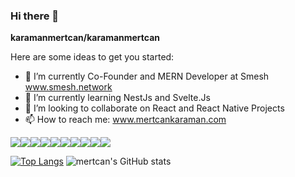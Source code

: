 ### Hi there 👋

**karamanmertcan/karamanmertcan**


Here are some ideas to get you started:

- 🔭 I’m currently Co-Founder and MERN Developer at Smesh www.smesh.network
- 🌱 I’m currently learning NestJs and Svelte.Js
- 👯 I’m looking to collaborate on React and React Native Projects
- 📫 How to reach me: www.mertcankaraman.com

<img src="https://img.icons8.com/office/40/000000/react.png"/><img src="https://img.icons8.com/color/48/000000/javascript--v1.png"/><img src="https://img.icons8.com/color/48/000000/sass.png"/><img src="https://img.icons8.com/color/48/000000/nodejs.png"/><img src="https://img.icons8.com/color/48/000000/mongodb.png"/><img src="https://img.icons8.com/color/48/000000/bootstrap.png"/><img src="https://img.icons8.com/color/48/000000/material-ui.png"/><img src="https://img.icons8.com/color/48/000000/react-native.png"/><img src="https://img.icons8.com/color/48/000000/npm.png"/><img src="https://img.icons8.com/doodle/344/svetle.png"/>




[![Top Langs](https://github-readme-stats.vercel.app/api/top-langs/?username=karamanmertcan&hide=css,html)](https://github.com/karamanmertcan/github-readme-stats)
![mertcan's GitHub stats](https://github-readme-stats.vercel.app/api?username=karamanmertcan&count_private=true)




